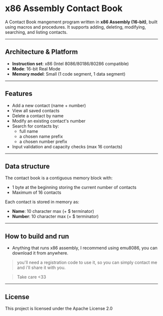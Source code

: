 # x86 Assembly Contact Book

A Contact Book mangement program written in **x86 Assembly (16-bit)**, built using macros and procedures. It supports adding, deleting, modifying, searching, and listing contacts.

---

## Architecture & Platform

- **Instruction set**: x86 (Intel 8086/80186/80286 compatible)
- **Mode**: 16-bit Real Mode
- **Memory model**: Small (1 code segment, 1 data segment)

---

## Features

- Add a new contact (name + number)
- View all saved contacts
- Delete a contact by name
- Modify an existing contact's number
- Search for contacts by:
  - full name
  - a chosen name prefix
  - a chosen number prefix
- Input validation and capacity checks (max 16 contacts)

---

## Data structure

The contact book is a contiguous memory block with:
- 1 byte at the beginning storing the current number of contacts
- Maximum of 16 contacts 

Each contact is stored in memory as:
- **Name**: 10 character max (+ $ terminator)
- **Number**: 10 character max (+ $ terminator)

---

## How to build and run

- Anything that runs x86 assembly, I recommend using emu8086, you can download it from anywhere.

> you'll need a registration code to use it, so you can simply contact me and i'll share it with you.

> Take care <33

---

## License

This project is licensed under the Apache License 2.0
